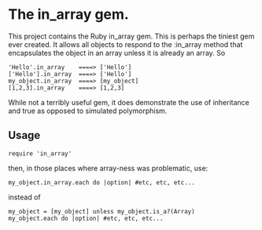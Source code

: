 # The in_array gem.

This project contains the Ruby in_array gem. This is perhaps the tiniest gem
ever created. It allows all objects to respond to the :in_array method that
encapsulates the object in an array unless it is already an array. So

    'Hello'.in_array    ====> ['Hello']
    ['Hello'].in_array  ====> ['Hello']
    my_object.in_array  ====> [my_object]
    [1,2,3].in_array    ====> [1,2,3]

While not a terribly useful gem, it does demonstrate the use of inheritance
and true as opposed to simulated polymorphism.

## Usage

    require 'in_array'

then, in those places where array-ness was problematic, use:

    my_object.in_array.each do |option| #etc, etc, etc...

instead of

    my_object = [my_object] unless my_object.is_a?(Array)
    my_object.each do |option| #etc, etc, etc...
